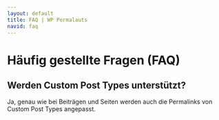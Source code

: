 ```yaml
---
layout: default
title: FAQ | WP Permalauts
navid: faq
---
```


# Häufig gestellte Fragen (FAQ)

## Werden Custom Post Types unterstützt?

Ja, genau wie bei Beiträgen und Seiten werden auch die Permalinks von Custom Post Types angepasst.
